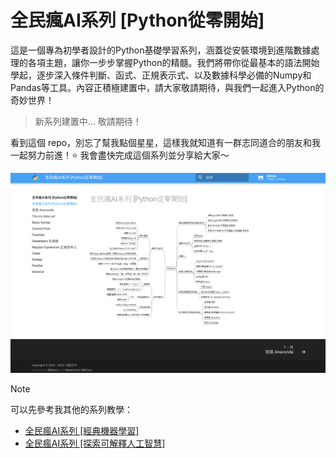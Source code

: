 # 全民瘋AI系列 [Python從零開始]
這是一個專為初學者設計的Python基礎學習系列，涵蓋從安裝環境到進階數據處理的各項主題，讓你一步步掌握Python的精髓。我們將帶你從最基本的語法開始學起，逐步深入條件判斷、函式、正規表示式、以及數據科學必備的Numpy和Pandas等工具。內容正積極建置中，請大家敬請期待，與我們一起進入Python的奇妙世界！

> 新系列建置中... 敬請期待！

看到這個 repo，別忘了幫我點個星星，這樣我就知道有一群志同道合的朋友和我一起努力前進！⭐ 我會盡快完成這個系列並分享給大家～

![](demo.png)

> [!NOTE] 
> 可以先參考我其他的系列教學：
> - [全民瘋AI系列 [經典機器學習]](https://andy6804tw.github.io/2021-13th-ironman/)
> - [全民瘋AI系列 [探索可解釋人工智慧]](https://andy6804tw.github.io/2023-15th-ironman/)
